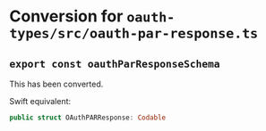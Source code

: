 # Conversion for `oauth-types/src/oauth-par-response.ts`

## `export const oauthParResponseSchema`

This has been converted.

Swift equivalent:

```swift
public struct OAuthPARResponse: Codable
```
